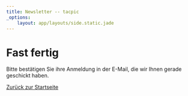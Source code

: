```yaml
---
title: Newsletter -- tacpic
_options:
    layout: app/layouts/side.static.jade
---
```


# Fast fertig

Bitte bestätigen Sie ihre Anmeldung in der E-Mail, die wir Ihnen gerade geschickt haben.

[Zurück zur Startseite](https://tacpic.de)